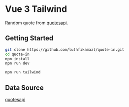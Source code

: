 # Vue 3 Tailwind

Random quote from [quotesapi](https://github.com/tanwanimohit/quotesapi).

## Getting Started

```sh
git clone https://github.com/luthfikamaal/quote-in.git
cd quote-in
npm install
npm run dev
```

```sh
npm run tailwind
```

## Data Source

[quotesapi](https://github.com/tanwanimohit/quotesapi)
